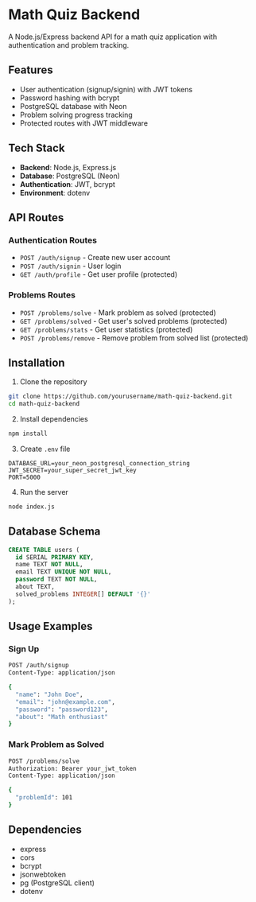 # Math Quiz Backend

A Node.js/Express backend API for a math quiz application with authentication and problem tracking.

## Features

- User authentication (signup/signin) with JWT tokens
- Password hashing with bcrypt
- PostgreSQL database with Neon
- Problem solving progress tracking
- Protected routes with JWT middleware

## Tech Stack

- **Backend**: Node.js, Express.js
- **Database**: PostgreSQL (Neon)
- **Authentication**: JWT, bcrypt
- **Environment**: dotenv

## API Routes

### Authentication Routes
- `POST /auth/signup` - Create new user account
- `POST /auth/signin` - User login
- `GET /auth/profile` - Get user profile (protected)

### Problems Routes
- `POST /problems/solve` - Mark problem as solved (protected)
- `GET /problems/solved` - Get user's solved problems (protected)
- `GET /problems/stats` - Get user statistics (protected)
- `POST /problems/remove` - Remove problem from solved list (protected)

## Installation

1. Clone the repository
```bash
git clone https://github.com/yourusername/math-quiz-backend.git
cd math-quiz-backend
```

2. Install dependencies
```bash
npm install
```

3. Create `.env` file
```env
DATABASE_URL=your_neon_postgresql_connection_string
JWT_SECRET=your_super_secret_jwt_key
PORT=5000
```

4. Run the server
```bash
node index.js
```

## Database Schema

```sql
CREATE TABLE users (
  id SERIAL PRIMARY KEY,
  name TEXT NOT NULL,
  email TEXT UNIQUE NOT NULL,
  password TEXT NOT NULL,
  about TEXT,
  solved_problems INTEGER[] DEFAULT '{}'
);
```

## Usage Examples

### Sign Up
```bash
POST /auth/signup
Content-Type: application/json

{
  "name": "John Doe",
  "email": "john@example.com",
  "password": "password123",
  "about": "Math enthusiast"
}
```

### Mark Problem as Solved
```bash
POST /problems/solve
Authorization: Bearer your_jwt_token
Content-Type: application/json

{
  "problemId": 101
}
```

## Dependencies

- express
- cors
- bcrypt
- jsonwebtoken
- pg (PostgreSQL client)
- dotenv

